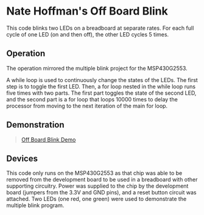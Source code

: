 # Nate Hoffman's Off Board Blink

This code blinks two LEDs on a breadboard at separate rates. For each full cycle of one LED (on and then off), the other LED cycles 5 times.

## Operation

The operation mirrored the multiple blink project for the MSP430G2553.

A while loop is used to continuously change the states of the LEDs. The first step is to toggle the first LED. Then, a for loop nested in the while loop runs five times with two parts. The first part toggles the state of the second LED, and the second part is a for loop that loops 10000 times to delay the processor from moving to the next iteration of the main for loop.

## Demonstration

<blockquote class="imgur-embed-pub" lang="en" data-id="a/PQuKUKN"><a href="//imgur.com/a/PQuKUKN">Off Board Blink Demo</a></blockquote>

## Devices

This code only runs on the MSP430G2553 as that chip was able to be removed from the development board to be used in a breadboard with other supporting circuitry. Power was supplied to the chip by the development board (jumpers from the 3.3V and GND pins), and a reset button circuit was attached. Two LEDs (one red, one green) were used to demonstrate the multiple blink program.
